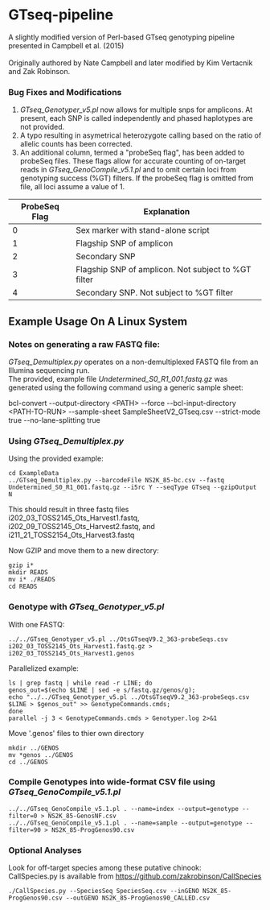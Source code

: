 # GTseq-pipeline
A slightly modified version of Perl-based GTseq genotyping pipeline presented in Campbell et al. (2015)\
\
Originally authored by Nate Campbell and later modified by Kim Vertacnik and Zak Robinson. 

### Bug Fixes and Modifications
1) <i>GTseq_Genotyper_v5.pl</i> now allows for multiple snps for amplicons. At present, each SNP is called independently and phased haplotypes are not provided.
2) A typo resulting in asymetrical heterozygote calling based on the ratio of allelic counts has been corrected.
3) An additional column, termed a "probeSeq flag", has been added to probeSeq files. These flags allow for accurate counting of on-target reads in <i>GTseq_GenoCompile_v5.1.pl</i> and to omit certain loci from genotyping success \(%GT\) filters. If the probeSeq flag is omitted from file, all loci assume a value of 1.

|ProbeSeq Flag|Explanation|
|-----------|-----------|
|0|Sex marker with stand-alone script|
|1|Flagship SNP of amplicon|
|2|Secondary SNP|
|3|Flagship SNP of amplicon. Not subject to %GT filter|
|4|Secondary SNP. Not subject to %GT filter|

## Example Usage On A Linux System
### Notes on generating a raw FASTQ file:
<i>GTseq_Demultiplex.py</i> operates on a non-demultiplexed FASTQ file from an Illumina sequencing run.\
The provided, example file <i>Undetermined_S0_R1_001.fastq.gz</i> was generated using the following command using a generic sample sheet:

bcl-convert --output-directory \<PATH\> --force --bcl-input-directory \<PATH-TO-RUN\> --sample-sheet SampleSheetV2_GTseq.csv --strict-mode true --no-lane-splitting true

### Using <i>GTseq_Demultiplex.py</i> 

Using the provided example:
```
cd ExampleData
../GTseq_Demultiplex.py --barcodeFile NS2K_85-bc.csv --fastq Undetermined_S0_R1_001.fastq.gz --i5rc Y --seqType GTseq --gzipOutput N
```
This should result in three fastq files i202_03_TOSS2145_Ots_Harvest1.fastq, i202_09_TOSS2145_Ots_Harvest2.fastq, and i211_21_TOSS2154_Ots_Harvest3.fastq

Now GZIP and move them to a new directory:
```
gzip i*
mkdir READS
mv i* ./READS
cd READS
```
### Genotype with <i>GTseq_Genotyper_v5.pl</i> 
With one FASTQ:
```
../../GTseq_Genotyper_v5.pl ../OtsGTseqV9.2_363-probeSeqs.csv i202_03_TOSS2145_Ots_Harvest1.fastq.gz > i202_03_TOSS2145_Ots_Harvest1.genos
```
Parallelized example:

```
ls | grep fastq | while read -r LINE; do
genos_out=$(echo $LINE | sed -e s/fastq.gz/genos/g);
echo "../../GTseq_Genotyper_v5.pl ../OtsGTseqV9.2_363-probeSeqs.csv $LINE > $genos_out" >> GenotypeCommands.cmds;
done  
parallel -j 3 < GenotypeCommands.cmds > Genotyper.log 2>&1 

```

Move '.genos' files to thier own directory

```
mkdir ../GENOS
mv *genos ../GENOS
cd ../GENOS
```

### Compile Genotypes into wide-format CSV file using <i>GTseq_GenoCompile_v5.1.pl</i>
```
../../GTseq_GenoCompile_v5.1.pl . --name=index --output=genotype --filter=0 > NS2K_85-GenosNF.csv
../../GTseq_GenoCompile_v5.1.pl . --name=sample --output=genotype --filter=90 > NS2K_85-ProgGenos90.csv

```
### Optional Analyses
Look for off-target species among these putative chinook:\
CallSpecies.py is available from https://github.com/zakrobinson/CallSpecies
```
./CallSpecies.py --SpeciesSeq SpeciesSeq.csv --inGENO NS2K_85-ProgGenos90.csv --outGENO NS2K_85-ProgGenos90_CALLED.csv
```





